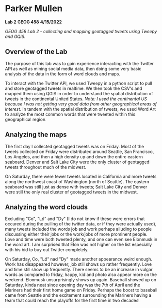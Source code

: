 # Parker Mullen
**Lab 2**
**GEOG 458**
**4/15/2022**

*GEOG 458 Lab 2 - collecting and mapping geotagged tweets using Tweepy and GQIS.*

## Overview of the Lab
The purpose of this lab was to gain experience interacting with the Twitter API
as well as mining social media data, then doing some very basic analysis of the
data in the form of word clouds and maps.

To interact with the Twitter API, we used Tweepy in a python script to pull and
store geotagged tweets in realtime. We then took the CSV's and mapped them
using QGIS in order to understand the spatial distribution of tweets in the
continental United States. *Note: I used the continental US because I was not
getting very good data from other geographical areas of interest.* In tandem
with the spatial distribution of tweets, we used Word Art to analyze the most
common words that were tweeted within this geographical region.

## Analyzing the maps
The first day I collected geotagged tweets was on Friday. Most of the tweets collected on Friday were distributed around Seattle, San Francisco, Los Angeles, and then a high density up and down the entire eastern seaboard. Denver and Salt Lake City were the only cluster of geotagged tweets throughout much of the midwest.

On Saturday, there were fewer tweets located in California and more tweets along the northwest coast of Washington (north of Seattle). The eastern seaboard was still just as dense with tweets; Salt Lake City and Denver were still the only real cluster of geotagged tweets in the midwest.

## Analyzing the word clouds
Excluding "Co", "L$\hat a$" and "Dy" (I do not know if these were errors that occured during the pulling of the twitter data, or if they were actually used), many tweets included the words job and work perhaps alluding to people discussing either their jobs or the work/jobs of more prominent people. Love and time were both tweeted plenty, and one can even see Elonmusk in the word art. I am surprised that Elon was not higher on the list especially with his bid to buy out Twitter completely.

On Saturday, Co, "L$\hat a$" nad "Dy" made another appearance weird enough. Work has disappeared however, job still shows up rather frequently. Love and time still show up frequently. There seems to be an increase in vulgar words as compared to friday, happy, kid and photo also appear more on the weekend. Elonmusk unsurprisingly shows up again. Baseball showed up on Saturday, kinda neat since opening day was the 7th of April and the Mariners had their first home game on Friday. Perhaps the boost to baseball came from Seattle and the excitement surrounding the Mariners having a team that could reach the playoffs for the first time in two decades!